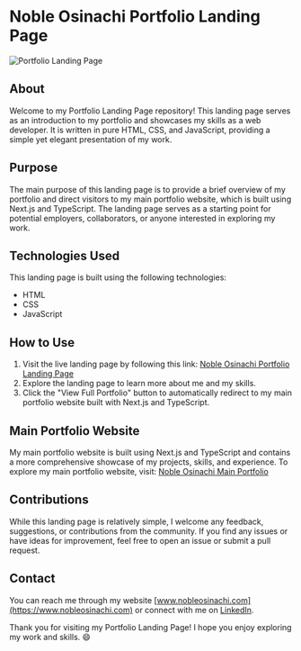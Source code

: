 # Noble Osinachi Portfolio Landing Page

![Portfolio Landing Page](https://link-to-portfolio-landing-page-image)

## About

Welcome to my Portfolio Landing Page repository! This landing page serves as an introduction to my portfolio and showcases my skills as a web developer. It is written in pure HTML, CSS, and JavaScript, providing a simple yet elegant presentation of my work.

## Purpose

The main purpose of this landing page is to provide a brief overview of my portfolio and direct visitors to my main portfolio website, which is built using Next.js and TypeScript. The landing page serves as a starting point for potential employers, collaborators, or anyone interested in exploring my work.

## Technologies Used

This landing page is built using the following technologies:

- HTML
- CSS
- JavaScript

## How to Use

1. Visit the live landing page by following this link: [Noble Osinachi Portfolio Landing Page](https://link-to-landing-page)
2. Explore the landing page to learn more about me and my skills.
3. Click the "View Full Portfolio" button to automatically redirect to my main portfolio website built with Next.js and TypeScript.

## Main Portfolio Website

My main portfolio website is built using Next.js and TypeScript and contains a more comprehensive showcase of my projects, skills, and experience. To explore my main portfolio website, visit: [Noble Osinachi Main Portfolio](https://link-to-main-portfolio)

## Contributions

While this landing page is relatively simple, I welcome any feedback, suggestions, or contributions from the community. If you find any issues or have ideas for improvement, feel free to open an issue or submit a pull request.

## Contact

You can reach me through my website [www.nobleosinachi.com](https://www.nobleosinachi.com) or connect with me on [LinkedIn](https://www.linkedin.com/in/nobleosinachi).

Thank you for visiting my Portfolio Landing Page! I hope you enjoy exploring my work and skills. 😄
